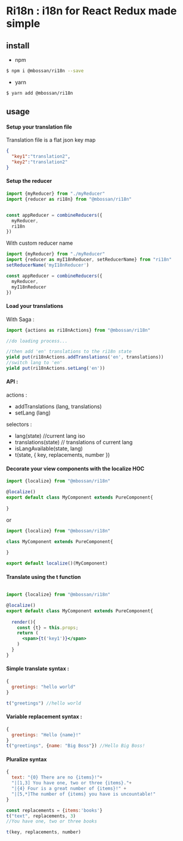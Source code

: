 # Ri18n : i18n for React Redux made simple

## install

- npm
```bash
$ npm i @mbossan/ri18n --save
```
- yarn
```bash
$ yarn add @mbossan/ri18n
```

## usage

#### Setup your translation file

Translation file is a flat json key map
```json
{
  "key1":"translation2",
  "key2":"translation2"
}
```

#### Setup the reducer
```js
import {myReducer} from "./myReducer"
import {reducer as ri18n} from "@mbossan/ri18n"


const appReducer = combineReducers({
  myReducer,
  ri18n
})
```
With custom reducer name
```js
import {myReducer} from "./myReducer"
import {reducer as myI18nReducer, setReducerName} from "ri18n"
setReducerName('myI18nReducer')

const appReducer = combineReducers({
  myReducer,
  myI18nReducer
})
```



#### Load your translations
With Saga :
```js
import {actions as ri18nActions} from "@mbossan/ri18n"

//do loading process...

//then add 'en' translations to the ri18n state
yield put(ri18nActions.addTranslations('en', translations))
//switch lang to 'en' 
yield put(ri18nActions.setLang('en'))
```

#### API : 
actions : 
- addTranslations (lang, translations)
- setLang (lang)

selectors :
- lang(state) //current lang iso
- translations(state) // translations of current lang
- isLangAvailable(state, lang) 
- t(state, { key, replacements, number })

#### Decorate your view components with the localize HOC
```js
import {localize} from "@mbossan/ri18n"

@localize()
export default class MyComponent extends PureComponent{
  
}
```
or
```js
import {localize} from "@mbossan/ri18n"

class MyComponent extends PureComponent{
  
}

export default localize()(MyComponent)
```

#### Translate using the t function
```jsx harmony

import {localize} from "@mbossan/ri18n"

@localize()
export default class MyComponent extends PureComponent{
  
  render(){
    const {t} = this.props;
    return (
      <span>{t('key1')}</span>
    )
  }
}
```


#### Simple translate syntax :

```js
{
  greetings: "hello world"
}

t("greetings") //hello world
```

#### Variable replacement syntax :

```js
{
  greetings: "Hello {name}!"
}
t("greetings", {name: "Big Boss"}) //Hello Big Boss!
```

#### Pluralize syntax
```js
{
  text: "{0} There are no {items}!"+
  "|[1,3] You have one, two or three {items}."+
  "|{4} Four is a great number of {items}!" +
  "|[5,*]The number of {items} you have is uncountable!"
}

const replacements = {items:'books'}
t("text", replacements, 3)
//You have one, two or three books

t(key, replacements, number)